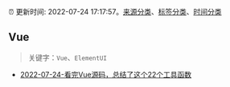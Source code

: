 :alarm_clock: 更新时间: 2022-07-24 17:17:57。[来源分类](../README.md)、[标签分类](../TAGS.md)、[时间分类](../TIMELINE.md)

## Vue


> 关键字：`Vue`、`ElementUI`



- [2022-07-24-看完Vue源码，总结了这个22个工具函数](https://toutiao.io/k/m5r34di) 